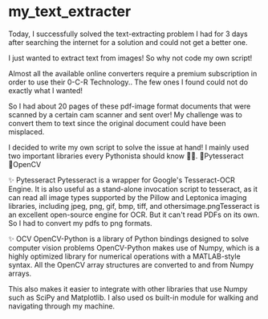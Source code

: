 # my_text_extracter
Today, I successfully solved the text-extracting problem I had for 3 days after searching the internet for a solution and could not get a better one.

I just wanted to extract text from images! So why not code my own script!

Almost all the available online converters require a premium subscription in order to use their 0-C-R Technology.. The few ones I found could not do exactly what I wanted!

So I had about 20 pages of these pdf-image format documents that were scanned by a certain cam scanner and sent over! My challenge was to convert them to text since the original document could have been misplaced.

I decided to write my own script to solve the issue at hand! I mainly used two important libraries every Pythonista should know 🙇‍♂️.
🔸Pytesseract
🔸OpenCV

✨ Pytesseract
Pytesseract is a wrapper for Google's Tesseract-OCR Engine. It is also useful as a stand-alone invocation script to tesseract, as it can read all image types supported by the Pillow and Leptonica imaging libraries, including jpeg, png, gif, bmp, tiff, and othersimage.pngTesseract is an excellent open-source engine for OCR. But it can't read PDFs on its own. So I had to convert my pdfs to png formats.

✨ OCV
OpenCV-Python is a library of Python bindings designed to solve computer vision problems OpenCV-Python makes use of Numpy, which is a highly optimized library for numerical operations with a MATLAB-style syntax. All the OpenCV array structures are converted to and from Numpy arrays.


This also makes it easier to integrate with other libraries that use Numpy such as SciPy and Matplotlib. I also used os built-in module for walking and navigating through my machine.
